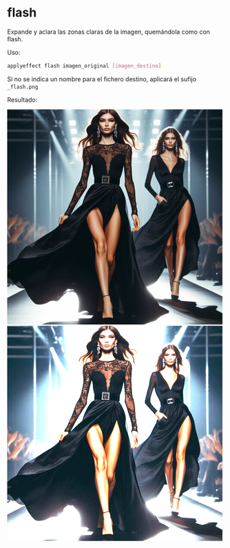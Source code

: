 # flash

Expande y aclara las zonas claras de la imagen, quemándola como con flash.

Uso:

``` sh
applyeffect flash imagen_original [imagen_destino]
```

Si no se indica un nombre para el fichero destino, aplicará el sufijo `_flash.png`

Resultado:

![imagen original](../../images/image.jpg)
![flash](../../images/image_flash.png)
